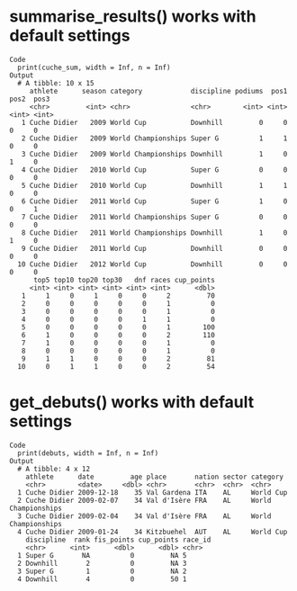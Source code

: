 # summarise_results() works with default settings

    Code
      print(cuche_sum, width = Inf, n = Inf)
    Output
      # A tibble: 10 x 15
         athlete      season category            discipline podiums  pos1  pos2  pos3
         <chr>         <int> <chr>               <chr>        <int> <int> <int> <int>
       1 Cuche Didier   2009 World Cup           Downhill         0     0     0     0
       2 Cuche Didier   2009 World Championships Super G          1     1     0     0
       3 Cuche Didier   2009 World Championships Downhill         1     0     1     0
       4 Cuche Didier   2010 World Cup           Super G          0     0     0     0
       5 Cuche Didier   2010 World Cup           Downhill         1     1     0     0
       6 Cuche Didier   2011 World Cup           Super G          1     0     0     1
       7 Cuche Didier   2011 World Championships Super G          0     0     0     0
       8 Cuche Didier   2011 World Championships Downhill         1     0     1     0
       9 Cuche Didier   2011 World Cup           Downhill         0     0     0     0
      10 Cuche Didier   2012 World Cup           Downhill         0     0     0     0
          top5 top10 top20 top30   dnf races cup_points
         <int> <int> <int> <int> <int> <int>      <dbl>
       1     1     0     1     0     0     2         70
       2     0     0     0     0     0     1          0
       3     0     0     0     0     0     1          0
       4     0     0     0     0     1     1          0
       5     0     0     0     0     0     1        100
       6     1     0     0     0     0     2        110
       7     1     0     0     0     0     1          0
       8     0     0     0     0     0     1          0
       9     1     1     0     0     0     2         81
      10     0     1     1     0     0     2         54

# get_debuts() works with default settings

    Code
      print(debuts, width = Inf, n = Inf)
    Output
      # A tibble: 4 x 12
        athlete      date         age place       nation sector category           
        <chr>        <date>     <dbl> <chr>       <chr>  <chr>  <chr>              
      1 Cuche Didier 2009-12-18    35 Val Gardena ITA    AL     World Cup          
      2 Cuche Didier 2009-02-07    34 Val d'Isère FRA    AL     World Championships
      3 Cuche Didier 2009-02-04    34 Val d'Isère FRA    AL     World Championships
      4 Cuche Didier 2009-01-24    34 Kitzbuehel  AUT    AL     World Cup          
        discipline  rank fis_points cup_points race_id
        <chr>      <int>      <dbl>      <dbl> <chr>  
      1 Super G       NA          0         NA 5      
      2 Downhill       2          0         NA 3      
      3 Super G        1          0         NA 2      
      4 Downhill       4          0         50 1      

